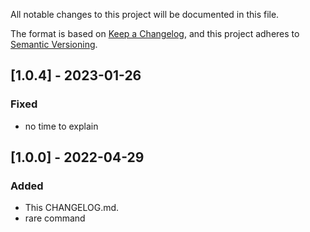 
All notable changes to this project will be documented in this file.

The format is based on [Keep a Changelog](https://keepachangelog.com/en/1.0.0/),
and this project adheres to [Semantic Versioning](https://semver.org/spec/v2.0.0.html).

## [1.0.4] - 2023-01-26
### Fixed
- no time to explain

## [1.0.0] - 2022-04-29
### Added
- This CHANGELOG.md.
- rare command
